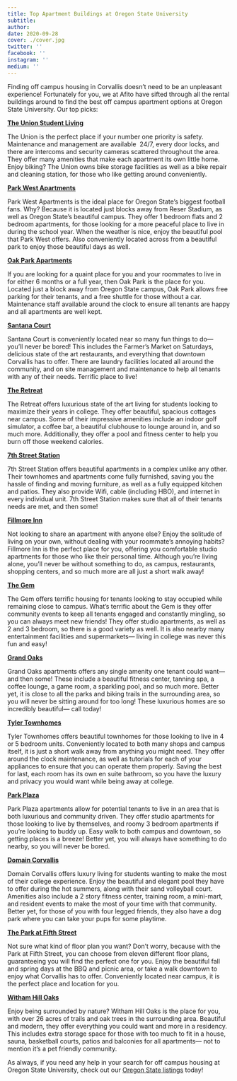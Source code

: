 ```yaml
---
title: Top Apartment Buildings at Oregon State University
subtitle:
author:
date: 2020-09-28
cover: ./cover.jpg
twitter: ''
facebook: ''
instagram: ''
medium: ''
---
```


Finding off campus housing in Corvallis doesn’t need to be an unpleasant experience! Fortunately for you, we at Afito have sifted through all the rental buildings around to find the best off campus apartment options at Oregon State University. Our top picks:

**[The Union Student Living](https://afito.com/off-campus-housing/oregon-state-university/2750-nw-harrison-boulevard-corvallis-oregon-2099)**

The Union is the perfect place if your number one priority is safety. Maintenance and management are available  24/7, every door locks, and there are intercoms and security cameras scattered throughout the area. They offer many amenities that make each apartment its own little home. Enjoy biking? The Union owns bike storage facilities as well as a bike repair and cleaning station, for those who like getting around conveniently.

**[Park West Apartments](https://afito.com/off-campus-housing/oregon-state-university/975-sw-15th-st-102-corvallis-oregon-1733)**

Park West Apartments is the ideal place for Oregon State’s biggest football fans. Why? Because it is located just blocks away from Reser Stadium, as well as Oregon State’s beautiful campus. They offer 1 bedroom flats and 2 bedroom apartments, for those looking for a more peaceful place to live in during the school year. When the weather is nice, enjoy the beautiful pool that Park West offers. Also conveniently located across from a beautiful park to enjoy those beautiful days as well.

**[Oak Park Apartments](https://afito.com/off-campus-housing/oregon-state-university/1219-sw-26th-st-corvallis-oregon-1734)**

If you are looking for a quaint place for you and your roommates to live in for either 6 months or a full year, then Oak Park is the place for you. Located just a block away from Oregon State campus, Oak Park allows free parking for their tenants, and a free shuttle for those without a car. Maintenance staff available around the clock to ensure all tenants are happy and all apartments are well kept.

**[Santana Court](https://afito.com/off-campus-housing/oregon-state-university/2610-sw-western-blvd-corvallis-oregon-2101)**

Santana Court is conveniently located near so many fun things to do— you’ll never be bored! This includes the Farmer’s Market on Saturdays, delicious state of the art restaurants, and everything that downtown Corvallis has to offer. There are laundry facilities located all around the community, and on site management and maintenance to help all tenants with any of their needs. Terrific place to live!

**[The Retreat](https://afito.com/off-campus-housing/oregon-state-university/700-sw-chickadee-st-corvallis-oregon-2103)**

The Retreat offers luxurious state of the art living for students looking to maximize their years in college. They offer beautiful, spacious cottages near campus. Some of their impressive amenities include an indoor golf simulator, a coffee bar, a beautiful clubhouse to lounge around in, and so much more. Additionally, they offer a pool and fitness center to help you burn off those weekend calories.

**[7th Street Station](https://afito.com/off-campus-housing/oregon-state-university/701-sw-7th-street-corvallis-oregon-1737)**

7th Street Station offers beautiful apartments in a complex unlike any other. Their townhomes and apartments come fully furnished, saving you the hassle of finding and moving furniture, as well as a fully equipped kitchen and patios. They also provide Wifi, cable (including HBO), and internet in every individual unit. 7th Street Station makes sure that all of their tenants needs are met, and then some!

**[Fillmore Inn](https://afito.com/off-campus-housing/oregon-state-university/760-nw-21st-street-corvallis-oregon-1753)**

Not looking to share an apartment with anyone else? Enjoy the solitude of living on your own, without dealing with your roommate’s annoying habits? Fillmore Inn is the perfect place for you, offering you comfortable studio apartments for those who like their personal time. Although you’re living alone, you’ll never be without something to do, as campus, restaurants, shopping centers, and so much more are all just a short walk away!

**[The Gem](https://afito.com/off-campus-housing/oregon-state-university/155-nw-kings-blvd-corvallis-oregon-2105)**

The Gem offers terrific housing for tenants looking to stay occupied while remaining close to campus. What’s terrific about the Gem is they offer community events to keep all tenants engaged and constantly mingling, so you can always meet new friends! They offer studio apartments, as well as 2 and 3 bedroom, so there is a good variety as well. It is also nearby many entertainment facilities and supermarkets— living in college was never this fun and easy!

**[Grand Oaks](https://afito.com/off-campus-housing/oregon-state-university/6298-sw-grand-oaks-dr-corvallis-oregon-1550)**

Grand Oaks apartments offers any single amenity one tenant could want— and then some! These include a beautiful fitness center, tanning spa, a coffee lounge, a game room, a sparkling pool, and so much more. Better yet, it is close to all the parks and biking trails in the surrounding area, so you will never be sitting around for too long! These luxurious homes are so incredibly beautiful— call today!

**[Tyler Townhomes](https://afito.com/off-campus-housing/oregon-state-university/2960-nw-polk-ave-corvallis-oregon-2106)**

Tyler Townhomes offers beautiful townhomes for those looking to live in 4 or 5 bedroom units. Conveniently located to both many shops and campus itself, it is just a short walk away from anything you might need. They offer around the clock maintenance, as well as tutorials for each of your appliances to ensure that you can operate them properly. Saving the best for last, each room has its own en suite bathroom, so you have the luxury and privacy you would want while being away at college.

**[Park Plaza](https://afito.com/off-campus-housing/oregon-state-university/124-nw-7th-street-corvallis-oregon-1754)**

Park Plaza apartments allow for potential tenants to live in an area that is both luxurious and community driven. They offer studio apartments for those looking to live by themselves, and roomy 3 bedroom apartments if you’re looking to buddy up. Easy walk to both campus and downtown, so getting places is a breeze! Better yet, you will always have something to do nearby, so you will never be bored.

**[Domain Corvallis](https://afito.com/off-campus-housing/oregon-state-university/375-nw-harrison-blvd-corvallis-oregon-2109)**

Domain Corvallis offers luxury living for students wanting to make the most of their college experience. Enjoy the beautiful and elegant pool they have to offer during the hot summers, along with their sand volleyball court. Amenities also include a 2 story fitness center, training room, a mini-mart, and resident events to make the most of your time with that community. Better yet, for those of you with four legged friends, they also have a dog park where you can take your pups for some playtime.

**[The Park at Fifth Street](https://afito.com/off-campus-housing/oregon-state-university/635-nw-5th-street-corvallis-oregon-5054)**

Not sure what kind of floor plan you want? Don’t worry, because with the Park at Fifth Street, you can choose from eleven different floor plans, guaranteeing you will find the perfect one for you. Enjoy the beautiful fall and spring days at the BBQ and picnic area, or take a walk downtown to enjoy what Corvallis has to offer. Conveniently located near campus, it is the perfect place and location for you.

**[Witham Hill Oaks](https://afito.com/off-campus-housing/oregon-state-university/4275-nw-clubhouse-pl-corvallis-oregon-2107)**

Enjoy being surrounded by nature? Witham Hill Oaks is the place for you, with over 26 acres of trails and oak trees in the surrounding area. Beautiful and modern, they offer everything you could want and more in a residency. This includes extra storage space for those with too much to fit in a house, sauna, basketball courts, patios and balconies for all apartments— not to mention it’s a pet friendly community.

As always, if you need any help in your search for off campus housing at Oregon State University, check out our [Oregon State listings](https://afito.com/off-campus-housing/oregon-state-university/) today!
